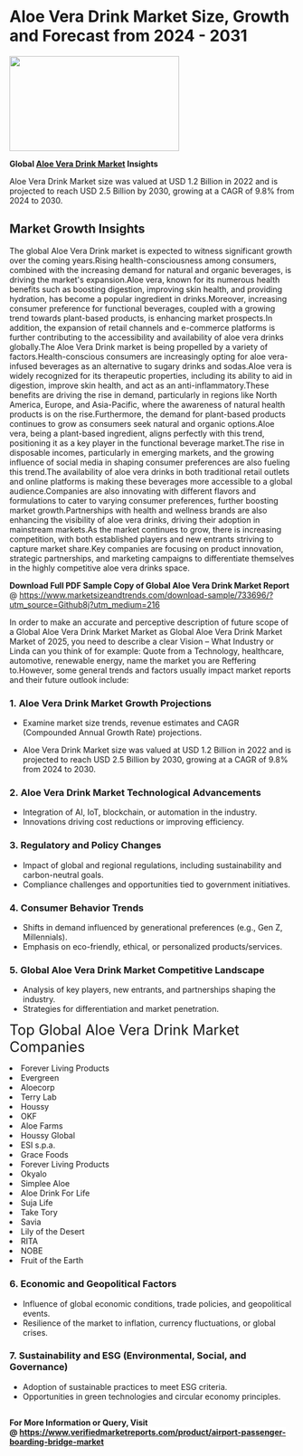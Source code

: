 <H1>Aloe Vera Drink Market Size, Growth and Forecast from 2024 - 2031</H1><img class="aligncenter size-medium wp-image-584254" src="https://thirdeyenews.in/wp-content/uploads/2024/09/Global-Market-Research-300x168.jpeg" alt="" width="300" height="168" /><p><strong>Global&nbsp;<a href="https://www.marketsizeandtrends.com/download-sample/733696/?utm_source=Github8j?utm_medium=216">Aloe Vera Drink Market</a> Insights</strong></p><p>Aloe Vera Drink Market size was valued at USD 1.2 Billion in 2022 and is projected to reach USD 2.5 Billion by 2030, growing at a CAGR of 9.8% from 2024 to 2030.</p><p><h2>Market Growth Insights</h2> The global Aloe Vera Drink market is expected to witness significant growth over the coming years.Rising health-consciousness among consumers, combined with the increasing demand for natural and organic beverages, is driving the market's expansion.Aloe vera, known for its numerous health benefits such as boosting digestion, improving skin health, and providing hydration, has become a popular ingredient in drinks.Moreover, increasing consumer preference for functional beverages, coupled with a growing trend towards plant-based products, is enhancing market prospects.In addition, the expansion of retail channels and e-commerce platforms is further contributing to the accessibility and availability of aloe vera drinks globally.The Aloe Vera Drink market is being propelled by a variety of factors.Health-conscious consumers are increasingly opting for aloe vera-infused beverages as an alternative to sugary drinks and sodas.Aloe vera is widely recognized for its therapeutic properties, including its ability to aid in digestion, improve skin health, and act as an anti-inflammatory.These benefits are driving the rise in demand, particularly in regions like North America, Europe, and Asia-Pacific, where the awareness of natural health products is on the rise.Furthermore, the demand for plant-based products continues to grow as consumers seek natural and organic options.Aloe vera, being a plant-based ingredient, aligns perfectly with this trend, positioning it as a key player in the functional beverage market.The rise in disposable incomes, particularly in emerging markets, and the growing influence of social media in shaping consumer preferences are also fueling this trend.The availability of aloe vera drinks in both traditional retail outlets and online platforms is making these beverages more accessible to a global audience.Companies are also innovating with different flavors and formulations to cater to varying consumer preferences, further boosting market growth.Partnerships with health and wellness brands are also enhancing the visibility of aloe vera drinks, driving their adoption in mainstream markets.As the market continues to grow, there is increasing competition, with both established players and new entrants striving to capture market share.Key companies are focusing on product innovation, strategic partnerships, and marketing campaigns to differentiate themselves in the highly competitive aloe vera drinks space.<p><span class=""><strong>Download Full PDF Sample Copy of Global Aloe Vera Drink Market Report</strong> @ <a href="https://www.marketsizeandtrends.com/download-sample/733696/?utm_source=Github8j?utm_medium=216" target="_blank">https://www.marketsizeandtrends.com/download-sample/733696/?utm_source=Github8j?utm_medium=216</a></span></p><p>In order to make an accurate and perceptive description of future scope of a Global&nbsp;Aloe Vera Drink Market Market as Global&nbsp;Aloe Vera Drink Market Market of 2025, you need to describe a clear Vision &ndash; What Industry or Linda can you think of for example: Quote from a Technology, healthcare, automotive, renewable energy, name the market you are Reffering to.However, some general trends and factors usually impact market reports and their future outlook include:</p><h3>1.&nbsp;<strong>Aloe Vera Drink Market Growth Projections</strong></h3><ul><li>Examine market size trends, revenue estimates and CAGR (Compounded Annual Growth Rate) projections.</li><li><p>Aloe Vera Drink Market size was valued at USD 1.2 Billion in 2022 and is projected to reach USD 2.5 Billion by 2030, growing at a CAGR of 9.8% from 2024 to 2030.</p></li></ul><h3>2.&nbsp;<strong>Aloe Vera Drink Market Technological Advancements</strong></h3><ul><li>Integration of AI, IoT, blockchain, or automation in the industry.</li><li>Innovations driving cost reductions or improving efficiency.</li></ul><h3>3.&nbsp;<strong>Regulatory and Policy Changes</strong></h3><ul><li>Impact of global and regional regulations, including sustainability and carbon-neutral goals.</li><li>Compliance challenges and opportunities tied to government initiatives.</li></ul><h3>4.&nbsp;<strong>Consumer Behavior Trends</strong></h3><ul><li>Shifts in demand influenced by generational preferences (e.g., Gen Z, Millennials).</li><li>Emphasis on eco-friendly, ethical, or personalized products/services.</li></ul><h3>5.&nbsp;<strong>Global Aloe Vera Drink Market Competitive Landscape</strong></h3><ul><li>Analysis of key players, new entrants, and partnerships shaping the industry.</li><li>Strategies for differentiation and market penetration.</li></ul><p data-pm-slice="1 1 []"><span style="color: inherit; font-family: inherit; font-size: 25px;">Top Global Aloe Vera Drink Market Companies</span></p><div class="" data-test-id=""><p><li>Forever Living Products</li><li> Evergreen</li><li> Aloecorp</li><li> Terry Lab</li><li> Houssy</li><li> OKF</li><li> Aloe Farms</li><li> Houssy Global</li><li> ESI s.p.a.</li><li> Grace Foods</li><li> Forever Living Products</li><li> Okyalo</li><li> Simplee Aloe</li><li> Aloe Drink For Life</li><li> Suja Life</li><li> Take Tory</li><li> Savia</li><li> Lily of the Desert</li><li> RITA</li><li> NOBE</li><li> Fruit of the Earth</li></p></div><h3>6.&nbsp;<strong>Economic and Geopolitical Factors</strong></h3><ul><li>Influence of global economic conditions, trade policies, and geopolitical events.</li><li>Resilience of the market to inflation, currency fluctuations, or global crises.</li></ul><h3>7.&nbsp;<strong>Sustainability and ESG (Environmental, Social, and Governance)</strong></h3><ul><li>Adoption of sustainable practices to meet ESG criteria.</li><li>Opportunities in green technologies and circular economy principles.</li></ul><h2><strong style="font-size: 14px;">For More Information or Query, Visit @&nbsp;</strong><a style="background-color: #ffffff; font-size: 14px;" href="https://www.marketsizeandtrends.com/report/aloe-vera-drink-market/" target="_blank">https://www.verifiedmarketreports.com/product/airport-passenger-boarding-bridge-market</a></h2>